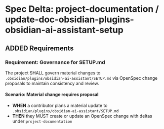 # Spec Delta: project-documentation / update-doc-obsidian-plugins-obsidian-ai-assistant-setup

## ADDED Requirements

### Requirement: Governance for SETUP.md

The project SHALL govern material changes to `.obsidian/plugins/obsidian-ai-assistant/SETUP.md` via OpenSpec change proposals to maintain consistency and review.

#### Scenario: Material change requires proposal

- **WHEN** a contributor plans a material update to `.obsidian/plugins/obsidian-ai-assistant/SETUP.md`
- **THEN** they MUST create or update an OpenSpec change with deltas under `project-documentation`
